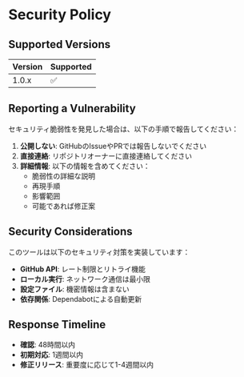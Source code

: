 # Security Policy

## Supported Versions

| Version | Supported          |
| ------- | ------------------ |
| 1.0.x   | :white_check_mark: |

## Reporting a Vulnerability

セキュリティ脆弱性を発見した場合は、以下の手順で報告してください：

1. **公開しない**: GitHubのIssueやPRでは報告しないでください
2. **直接連絡**: リポジトリオーナーに直接連絡してください
3. **詳細情報**: 以下の情報を含めてください：
   - 脆弱性の詳細な説明
   - 再現手順
   - 影響範囲
   - 可能であれば修正案

## Security Considerations

このツールは以下のセキュリティ対策を実装しています：

- **GitHub API**: レート制限とリトライ機能
- **ローカル実行**: ネットワーク通信は最小限
- **設定ファイル**: 機密情報は含まない
- **依存関係**: Dependabotによる自動更新

## Response Timeline

- **確認**: 48時間以内
- **初期対応**: 1週間以内
- **修正リリース**: 重要度に応じて1-4週間以内